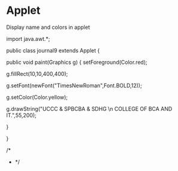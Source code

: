 # Applet
Display name and colors in applet

import java.awt.*;

public class journal9 extends Applet
{

public void paint(Graphics g)
{
  setForeground(Color.red);
  
  g.fillRect(10,10,400,400);
  
  g.setFont(newFont("TimesNewRoman",Font.BOLD,12));
  
  g.setColor(Color.yellow);
  
  g.drawString("UCCC & SPBCBA & SDHG \n COLLEGE OF BCA AND IT.",55,200);

}

}

/*
*  <applet code="journal9" width=800 height=800> </applet>
*/
